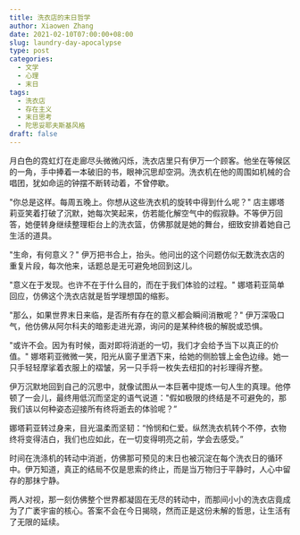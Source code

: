 ```yaml
---
title: 洗衣店的末日哲学
author: Xiaowen Zhang
date: 2021-02-10T07:00:00+08:00
slug: laundry-day-apocalypse
type: post
categories:
  - 文学
  - 心理
  - 末日
tags:
  - 洗衣店
  - 存在主义
  - 末日思考
  - 陀思妥耶夫斯基风格
draft: false
---
```


月白色的霓虹灯在走廊尽头微微闪烁，洗衣店里只有伊万一个顾客。他坐在等候区的一角，手中捧着一本破旧的书，眼神沉思却空洞。洗衣机在他的周围如机械的合唱团，犹如命运的钟摆不断转动着，不曾停歇。

"你总是这样。每周五晚上。你想从这些洗衣机的旋转中得到什么呢？" 店主娜塔莉亚笑着打破了沉默，她每次笑起来，仿若能化解空气中的假寂静。不等伊万回答，她便转身继续整理柜台上的洗衣篮，仿佛那就是她的舞台，细致安排着她自己生活的道具。

"生命，有何意义？" 伊万把书合上，抬头。他问出的这个问题仿似无数洗衣店的重复片段，每次他来，话题总是无可避免地回到这儿。

"意义在于发现。也许不在于什么目的，而在于我们体验的过程。" 娜塔莉亚简单回应，仿佛这个洗衣店就是哲学理想国的缩影。

"那么，如果世界末日来临，是否所有存在的意义都会瞬间消散呢？" 伊万深吸口气，他仿佛从阿尔科夫的暗影走进光源，询问的是某种终极的解脱或恐惧。

"或许不会。因为有时候，面对即将消逝的一切，我们才会给予当下以真正的价值。" 娜塔莉亚微微一笑，阳光从窗子里洒下来，给她的侧脸镀上金色边缘。她一只手轻轻摩挲着衣服上的褶皱，另一只手将一枚失去纽扣的衬衫理得齐整。

伊万沉默地回到自己的沉思中，就像试图从一本巨著中提炼一句人生的真理。他停顿了一会儿，最终用低沉而坚定的语气说道："假如极限的终结是不可避免的，那我们该以何种姿态迎接所有终将逝去的体验呢？” 

娜塔莉亚转过身来，目光温柔而坚韧：“怜悯和仁爱。纵然洗衣机转个不停，衣物终将变得洁白，我们也应如此，在一切变得明亮之前，学会去感受。” 

时间在洗涤机的转动中消逝，仿佛那可预见的末日也被沉淀在每个洗衣日的循环中。伊万知道，真正的结局不仅是思索的终止，而是当万物归于平静时，人心中留存的那抹宁静。

两人对视，那一刻仿佛整个世界都凝固在无尽的转动中，而那间小小的洗衣店竟成为了广袤宇宙的核心。答案不会在今日揭晓，然而正是这份未解的哲思，让生活有了无限的延续。
